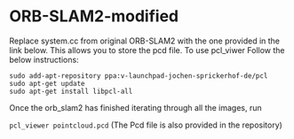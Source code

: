 # ORB-SLAM2-modified

Replace system.cc from original ORB-SLAM2 with the one provided in the link below. This allows you to store the pcd file. To use pcl_viwer Follow the below instructions:

```
sudo add-apt-repository ppa:v-launchpad-jochen-sprickerhof-de/pcl
sudo apt-get update
sudo apt-get install libpcl-all

```
Once the orb_slam2 has finished iterating through all the images, run 

```pcl_viewer pointcloud.pcd``` (The Pcd file is also provided in the repository)

